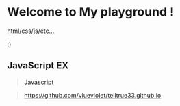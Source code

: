 # Welcome to My playground !
html/css/js/etc...

:)


## JavaScript EX
> [Javascript](/javascript/index.html)

> https://github.com/vlueviolet/telltrue33.github.io
